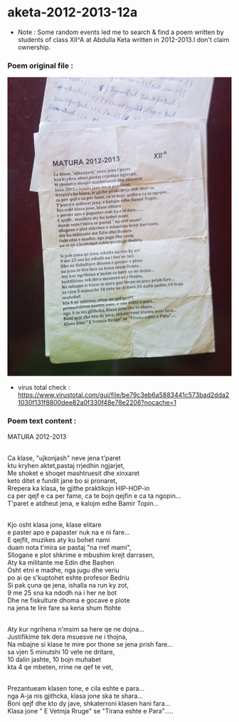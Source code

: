 # aketa-2012-2013-12a

- Note : Some random events led me to search & find a poem written by students of class XII^A at
  Abdulla Keta written in 2012-2013.I don't claim ownership.

### Poem original file :

![](1680191260226%20.jpg)

- virus total
  check : https://www.virustotal.com/gui/file/be79c3eb6a5883441c573bad2dda21030f131f8800dee82a0f330f48e78e2206?nocache=1

### Poem text content :

MATURA 2012-2013

</br>Ca klase, "ujkonjash" neve jena t'paret
</br>ktu kryhen aktet,pastaj rrjedhin ngjarjet,
</br>Me shoket e shoqet mashtruesit dhe xinxaret
</br>keto ditet e fundit jane bo si pronaret,
</br>Rrepera ka klasa, te gjithe praktikojn HIP-HOP-in
</br>ca per qejf e ca per fame, ca te bojn qejfin e ca ta ngopin...
</br>T'paret e atdheut jena, e kalojm edhe Bamir Topin...

</br>Kjo osht klasa jone, klase elitare
</br>e paster apo e papaster nuk na e ni fare...
</br>E qejfit, muzikes aty ku bohet nami
</br>duam nota t'mira se pastaj "na rref mami",
</br>Sllogane e plot shkrime e mbushim krejt darrasen,
</br>Aty ka militante me Edin dhe Bashen
</br>Osht etni e madhe, nga jugu dhe veriu
</br>po ai qe s'kuptohet eshte profesor Bedriu
</br>Si pak çuna qe jena, ishalla na run ky zot,
</br>9 me 25 sna ka ndodh na i her ne bot
</br>Dhe ne fiskulture dhoma e gocave e plote
</br>na jena te lire fare sa kena shum ftohte

</br>Aty kur ngrihena n'msim sa here qe ne dojna...
</br>Justifikime tek dera msuesve ne i thojna,
</br>Na mbajne si klase te mire por thone se jena prish fare...
</br>sa vjen 5 minutshi 10 vete ne dritare,
</br>10 dalin jashte, 10 bojn muhabet
</br>kta 4 qe mbeten, rrine ne qef te vet,

</br>Prezantueam klasen tone, e cila eshte e para...
</br>nga A-ja nis gjithcka, klasa jone ska te shara...
</br>Boni qejf dhe kto dy jave, shkaterroni klasen hani fara...
</br>Klasa jone " E Vetmja Rruge" se "Tirana eshte e Para".....


